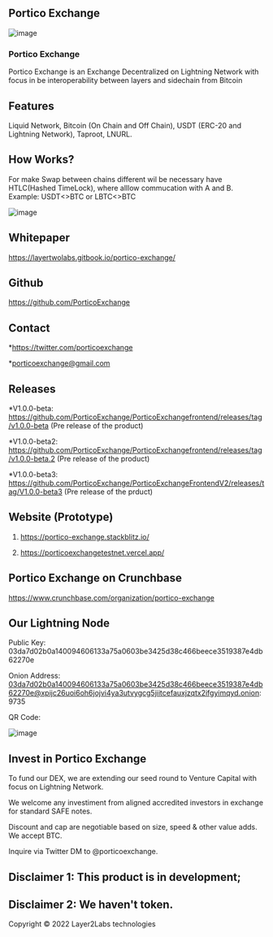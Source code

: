 ## Portico Exchange

![image](https://user-images.githubusercontent.com/83122757/160579966-360666b0-3830-490b-b30c-e4c8c5752872.png)

### Portico Exchange

Portico Exchange is an Exchange Decentralized on Lightning Network with focus in be interoperability between layers and sidechain from Bitcoin

## Features

Liquid Network, Bitcoin (On Chain and Off Chain), USDT (ERC-20 and Lightning Network), Taproot, LNURL.

## How Works? 

For make Swap between chains different wil be necessary have HTLC(Hashed TimeLock), where alllow commucation with A and B.
Example: USDT<>BTC or LBTC<>BTC

![image](https://user-images.githubusercontent.com/83122757/160580176-7cd2852a-2e08-4fc5-9c60-e4fc5ce6afa5.png)

## Whitepaper

https://layertwolabs.gitbook.io/portico-exchange/

## Github
https://github.com/PorticoExchange

## Contact
*https://twitter.com/porticoexchange

*porticoexchange@gmail.com

## Releases

*V1.0.0-beta: https://github.com/PorticoExchange/PorticoExchangefrontend/releases/tag/v1.0.0-beta (Pre release of the product)

*V1.0.0-beta2: https://github.com/PorticoExchange/PorticoExchangefrontend/releases/tag/v1.0.0-beta.2 (Pre release of the product)

*V1.0.0-beta3: https://github.com/PorticoExchange/PorticoExchangeFrontendV2/releases/tag/V1.0.0-beta3 (Pre release of the prduct)

## Website (Prototype)

1) https://portico-exchange.stackblitz.io/

2) https://porticoexchangetestnet.vercel.app/

## Portico Exchange on Crunchbase

https://www.crunchbase.com/organization/portico-exchange

## Our Lightning Node

Public Key:  03da7d02b0a140094606133a75a0603be3425d38c466beece3519387e4db62270e

Onion Address: 03da7d02b0a140094606133a75a0603be3425d38c466beece3519387e4db62270e@xpijc26uoi6oh6jojvi4ya3utvygcg5jiitcefauxjzqtx2ifgyimqyd.onion:9735

QR Code:

![image](https://user-images.githubusercontent.com/83122757/173049417-659bccee-ceb2-4ef8-ba48-6ec8f8d97134.png)

## Invest in Portico Exchange

To fund our DEX, we are extending our seed round to Venture Capital with focus on Lightning Network.

We welcome any investiment from aligned accredited investors in exchange for standard SAFE notes.

Discount and cap are negotiable based on size, speed & other value adds. We accept BTC.

Inquire via Twitter DM to @porticoexchange.

## Disclaimer 1:  This product is in development;

## Disclaimer 2: We haven't token. 

Copyright © 2022 Layer2Labs technologies
